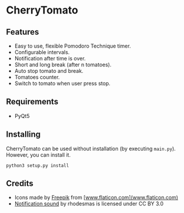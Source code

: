 # CherryTomato

## Features

* Easy to use, flexible Pomodoro Technique timer.
* Configurable intervals.
* Notification after time is over.
* Short and long break (after n tomatoes).
* Auto stop tomato and break.
* Tomatoes counter.
* Switch to tomato when user press stop.

## Requirements

* PyQt5

## Installing

CherryTomato can be used without installation (by executing `main.py`). However, you can install it.

`python3 setup.py install`


## Credits

* Icons made by [Freepik](https://www.flaticon.com/authors/freepik) from [www.flaticon.com](www.flaticon.com)
* [Notification sound](https://freesound.org/people/rhodesmas/sounds/342755/) by rhodesmas is licensed under CC BY 3.0  
